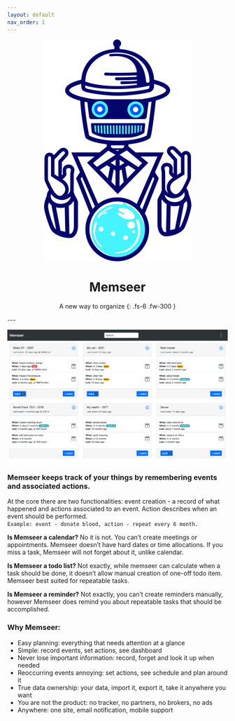```yaml
---
layout: default
nav_order: 1
---
```


<div style="text-align: center;">

![](assets/images/logo.png)

# Memseer

A new way to organize
{: .fs-6 .fw-300 }

</div>
---

![](assets/images/dashboard.png)

### Memseer keeps track of your things by remembering events and associated actions.

At the core there are two functionalities: event creation - a record of what happened and actions associated to an event. Action describes when an event should
be performed.\
`Example: event - donate blood, action - repeat every 6 month.`

**Is Memseer a calendar?** No it is not. You can’t create meetings or appointments. Memseer doesn’t have hard dates or time allocations. If you miss a task, Memseer
will not forget about it, unlike calendar.

**Is Memseer a todo list?** Not exactly, while memseer can calculate when a task should be done, it doesn’t allow manual creation of one-off todo item. Memseer best
suited for repeatable tasks.

**Is Memseer a reminder?** Not exactly, you can’t create reminders manually, however Memseer does remind you about repeatable tasks that should be accomplished.

### Why Memseer:
- Easy planning: everything that needs attention at a glance
- Simple: record events, set actions, see dashboard
- Never lose important information: record, forget and look it up when needed
- Reoccurring events annoying: set actions, see schedule and plan around it
- True data ownership: your data, import it, export it, take it anywhere you want
- You are not the product: no tracker, no partners, no brokers, no ads
- Anywhere: one site, email notification, mobile support

